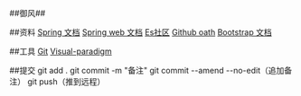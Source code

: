 ##御风##

##资料
[Spring 文档](https://spring.io/guides)
[Spring web 文档](https://spring.io/guides/gs/serving-web-content/)
[Es社区](https://elasticsearch.cn/)
[Github oath](https://developer.github.com/apps/building-oauth-apps/creating-an-oauth-app/)
[Bootstrap 文档](https://v3.bootcss.com/getting-started/)



##工具
[Git](https://git-scm.com/download)
[Visual-paradigm](https://www.visual-paradigm.com)

##提交
git add .
git commit -m "备注"
git commit --amend --no-edit（追加备注）
git push（推到远程）
